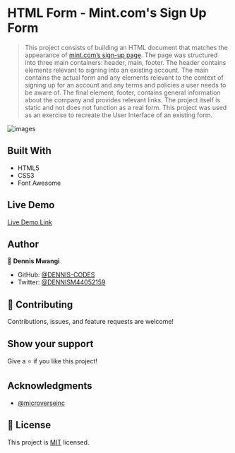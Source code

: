 # HTML Form - Mint.com's Sign Up Form

> This project consists of building an HTML document that matches the appearance of [mint.com’s sign-up page](https://accounts.intuit.com/signup.html). The page was structured into three main containers: header, main, footer. The header contains elements relevant to signing into an existing account. The main contains the actual form and any elements relevant to the context of signing up for an account and any terms and policies a user needs to be aware of. The final element, footer, contains general information about the company and provides relevant links. The project itself is static and not does not function as a real form. This project was used as an exercise to recreate the User Interface of an existing form.

![images](./images/inuit.png)

## Built With

- HTML5
- CSS3
- Font Awesome

## Live Demo

[Live Demo Link](https://antonyotero.github.io/html-form/)

## Author

👤 **Dennis Mwangi**

- GitHub: [@DENNIS-CODES](https://github.com/DENNIS-CODES)
- Twitter: [@DENNISM44052159](https://twitter.com/DENNISM44052159)


## 🤝 Contributing

Contributions, issues, and feature requests are welcome!



## Show your support

Give a ⭐️ if you like this project!

## Acknowledgments

- [@microverseinc](https://github.com/microverseinc)

## 📝 License

This project is [MIT](LICENSE) licensed.
